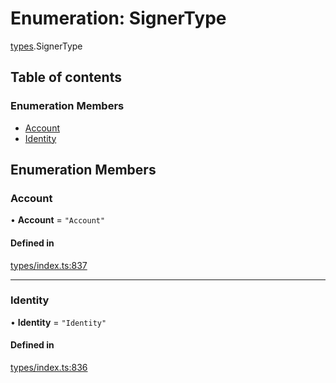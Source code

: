 # Enumeration: SignerType

[types](../wiki/types).SignerType

## Table of contents

### Enumeration Members

- [Account](../wiki/types.SignerType#account)
- [Identity](../wiki/types.SignerType#identity)

## Enumeration Members

### Account

• **Account** = ``"Account"``

#### Defined in

[types/index.ts:837](https://github.com/PolymeshAssociation/polymesh-sdk/blob/07b115c8/src/types/index.ts#L837)

___

### Identity

• **Identity** = ``"Identity"``

#### Defined in

[types/index.ts:836](https://github.com/PolymeshAssociation/polymesh-sdk/blob/07b115c8/src/types/index.ts#L836)
